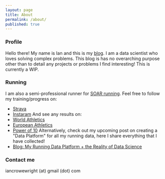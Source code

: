 ```yaml
---
layout: page
title: About
permalink: /about/
published: true
---
```


### Profile

Hello there! My name is Ian and this is my [blog](/). I am a data scientist who loves solving complex problems. This blog is has no overarching purpose other than to detail any projects or problems I find interesting! This is currently a WIP.

### Running

I am also a semi-professional runner for [SOAR running](https://www.soarrunning.com/). Feel free to follow my training/progress on:
* [Strava](https://www.strava.com/athletes/26846960)
* [Instaram](https://www.instagram.com/iancrowewright/)
And see any results on:
* [World Athletics](https://worldathletics.org/athletes/great-britain-ni/ian-crowe-wright-14547468)
* [European Athletics](https://www.european-athletics.com/historical-data/athletes/great-britain-ni/ian-crowe-wright-014547468)
* [Power of 10](https://www.thepowerof10.info/athletes/profile.aspx?athleteid=58087)
Alternatively, check out my upcoming post on creating a "Data Platform" for all my running data, here I share everything that I have collected!
* [Blog: My Running Data Platform + the Reality of Data Science](/my-running-data-platform)

### Contact me

iancrowewright (at) gmail (dot) com
